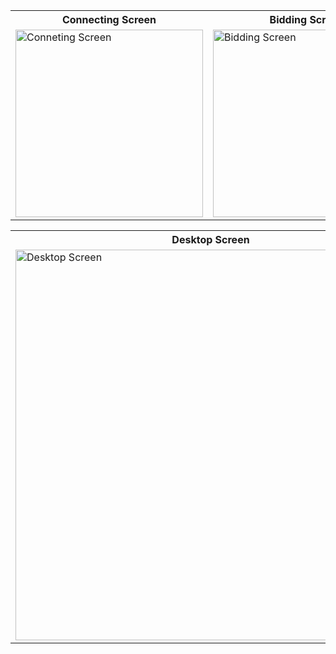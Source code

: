 <table>
    <tr>
      <th>Connecting Screen</th>
      <th>Bidding Screen</th>
    </tr>
    <tr>
      <td><img src="https://github.com/gangulwar/socket-programming-auction-system/assets/123754972/d52de05b-7985-462c-9318-1d8a4141cbd4" alt="Conneting Screen"  width="300"> </td>
      <td><img src="https://github.com/gangulwar/socket-programming-auction-system/assets/123754972/2b16ae16-2877-4407-a017-fcb464e5a7b9" alt="Bidding Screen" width="300"></td>
    </tr>
  </table>

<table>
    <tr>
      <th>Desktop Screen</th>
    </tr>
    <tr>
      <td><img src="https://github.com/gangulwar/socket-programming-auction-system/assets/123754972/8b5aa3ee-7331-4348-97f5-19e44d5e69ca" alt="Desktop Screen"  width="625"> </td>
    </tr>
</table>
